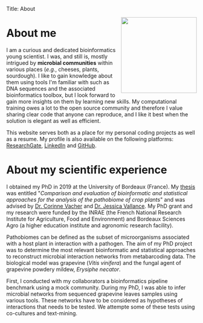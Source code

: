 Title: About

<img align="right" width="200" height="200" src="{static}/images/head.jpg">


# About me 

I am a curious and dedicated bioinformatics young scientist. I was, and still is, mostly intrigued by **microbial communities** within various places (_e.g._, cheeses, plants, sourdough). I like to gain knowledge about them using tools I'm familiar with such as DNA sequences and the associated bioinformatics toolbox, but I look forward to gain more insights on them by learning new skills. 
My computational training owes a lot to the open source community and therefore I value sharing clear code that anyone can reproduce, and I like it best when the solution is elegant as well as efficient.

This website serves both as a place for my personal coding projects as well as a resume. My profile is also available on the following platforms: [<i class="ai-li ai ai-researchgate"></i> ResearchGate](https://www.researchgate.net/profile/Charlie_Pauvert), [<i class="fa-li fa fa-linkedin"></i> LinkedIn](https://www.linkedin.com/in/charliepauvert) and [<i class="fa-li fa fa-github"></i> GitHub](https://github.com/cpauvert).

# About my scientific experience

I obtained my PhD in 2019 at the University of Bordeaux (France). My [thesis](https://tel.archives-ouvertes.fr/tel-02452386/document) was entitled "_Comparison and evaluation of bioinformatic and statistical approaches for the analysis of the pathobiome of crop plants_" and was advised by [Dr. Corinne Vacher](https://corinnevacher.wordpress.com/) and [Dr. Jessica Vallance](https://www6.bordeaux-aquitaine.inrae.fr/sante-agroecologie-vignoble/Personnel/Ingenieurs/Jessica-Vallance). My PhD grant and my research were funded by the INRAE (the French National Research Institute for Agriculture, Food and Environment) and Bordeaux Sciences Agro (a higher education institute and agronomic research facility).

Pathobiomes can be defined as the subset of microorganisms associated with a host plant in interaction with a pathogen. 
The aim of my PhD project was to determine the most relevant bioinformatic and statistical approaches to reconstruct microbial interaction networks from metabarcoding data.  The biological model was grapevine (_Vitis vinifera_) and the fungal agent of grapevine powdery mildew, _Erysiphe necator_.

First, I conducted with my collaborators a bioinformatics pipeline benchmark using a mock community. During my PhD, I was able to infer microbial networks from sequenced grapevine leaves samples using various tools. These networks have to be considered as hypotheses of interactions that needs to be tested. We attempte some of these tests using co-cultures and text-mining.
